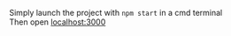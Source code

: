 <!---

TODO


// pour configurer le projet avec Express
npm init
npm install express

// pour configurer Prisma
npm install prisma @prisma/client sqlite3
npx prisma init
npx prisma migrate dev --name init
npx prisma generate

// pour installer HBS
npm install hbs

// pour lancer le projet avec nodemon
npm start


-->

Simply launch the project with `npm start` in a cmd terminal<br>
Then open [localhost:3000](localhost:3000)
